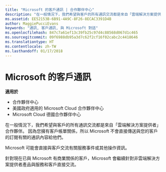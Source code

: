 ```yaml
---
title: "Microsoft 的客戶通訊 | 合作夥伴中心"
description: "在一般情況下，我們希望與客戶的所有通訊交流都是來自「雲端解決方案提供者」合作夥伴。"
ms.assetid: EE52153B-6B91-4A9C-8F26-8ECAC3391D4B
author: MaggiePucciEvans
keywords: "通訊, 客戶通訊, 與 Microsoft 對話"
ms.openlocfilehash: 847c7a61ef13c39fb25c97d4c88568d067d1c465
ms.sourcegitcommit: 09f6988db95a3d7c62f2cf16f02cabc2c4418646
ms.translationtype: HT
ms.contentlocale: zh-TW
ms.lasthandoff: 01/17/2018
---
```

# <a name="customer-communication-from-microsoft"></a>Microsoft 的客戶通訊

**適用於**

-  合作夥伴中心
-  美國政府適用的 Microsoft Cloud 合作夥伴中心
-  Microsoft Cloud 德國合作夥伴中心

在一般情況下，我們希望與客戶的所有通訊交流都是來自「雲端解決方案提供者」合作夥伴。 因為您擁有客戶帳單關係，所以 Microsoft 不會直接傳送與您的客戶的訂閱有關的通訊內容給他們。

Microsoft 可能會直接與客戶交流有關服務事件或其他操作資訊。

針對現在已與 Microsoft 有商業關係的客戶，Microsoft 會繼續針對非雲端解決方案提供者產品與服務和客戶直接交流。

 

 



